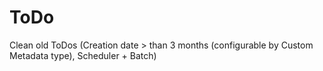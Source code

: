 # ToDo
Clean old ToDos (Creation date > than 3 months (configurable by Custom Metadata type), Scheduler + Batch)